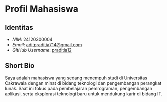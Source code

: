 # Profil Mahasiswa

## Identitas
- *NIM*: 24120300004
- *Email*: aditpraditia714@gmail.com
- *GitHub Username*: [praditia12](https://github.com/praditia12)  

## Short Bio
Saya adalah mahasiswa yang sedang menempuh studi di Universitas Cakrawala dengan minat di bidang teknologi dan pengembangan perangkat lunak. Saat ini fokus pada pembelajaran pemrograman, pengembangan aplikasi, serta eksplorasi teknologi baru untuk mendukung karir di bidang IT.